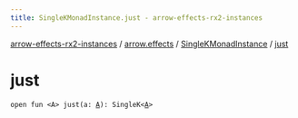 ```yaml
---
title: SingleKMonadInstance.just - arrow-effects-rx2-instances
---
```


[arrow-effects-rx2-instances](../../index.html) / [arrow.effects](../index.html) / [SingleKMonadInstance](index.html) / [just](./just.html)

# just

`open fun <A> just(a: `[`A`](just.html#A)`): SingleK<`[`A`](just.html#A)`>`